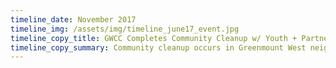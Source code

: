 ```yaml
---
timeline_date: November 2017
timeline_img: /assets/img/timeline_june17_event.jpg
timeline_copy_title: GWCC Completes Community Cleanup w/ Youth + Partners
timeline_copy_summary: Community cleanup occurs in Greenmount West neighborhood to provide community service opportunities to youth and allows youth to aid in keeping the community safe + clean for everyone.
---
```

